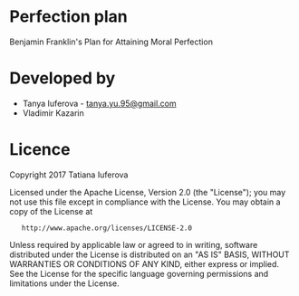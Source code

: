 # Perfection plan

Benjamin Franklin's Plan for Attaining Moral Perfection

# Developed by

- Tanya Iuferova - tanya.yu.95@gmail.com
- Vladimir Kazarin

# Licence

   Copyright 2017 Tatiana Iuferova

   Licensed under the Apache License, Version 2.0 (the "License");
   you may not use this file except in compliance with the License.
   You may obtain a copy of the License at

       http://www.apache.org/licenses/LICENSE-2.0

   Unless required by applicable law or agreed to in writing, software
   distributed under the License is distributed on an "AS IS" BASIS,
   WITHOUT WARRANTIES OR CONDITIONS OF ANY KIND, either express or implied.
   See the License for the specific language governing permissions and
   limitations under the License.